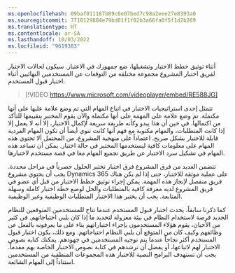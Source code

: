 ```yaml
---
ms.openlocfilehash: 09baf011187b89c0e07bed7c98a2eee27e8393a0
ms.sourcegitcommit: 7710129884e79bd01f1f02b3a66fa0f5f1d2b269
ms.translationtype: HT
ms.contentlocale: ar-SA
ms.lasthandoff: 10/03/2022
ms.locfileid: "9619383"
---
```

أثناء توثيق خطط الاختبار وتشغيلها، ضع جمهورك في الاعتبار. سيكون لحالات الاختبار لفريق اختبار المشروع مجموعة مختلفة من التوقعات عن المستخدمين النهائيين أثناء اختبار قبول المستخدم.

> [!VIDEO https://www.microsoft.com/videoplayer/embed/RE588JG]

تتمثل إحدى استراتيجيات الاختبار في اتباع المهام التي تم وضع علامة عليها على أنها مكتملة. تم وضع علامة على المهمة على أنها مكتملة والآن يقوم المختبر بتقييمها للتأكد من اكتمالها. في حين أن هذا يبدو وكأنه طريقة سريعة لإكمال الاختبار، إلا أنه لا يعمل إلا إذا كانت المتطلبات، والمهام مكتوبة مع فهم أنها كانت تنوي أيضاً أن تكون المهام الفردية قابلة للاختبار بشكل صريح. اعتماداً على منهجية المشروع، من المحتمل ألا تحتوي هذه المهام على معلومات كافية ليستخدمها المختبر في حالة اختبار. يمكن أن تساعد هذه المهام في تشكيل سرد الاختبار عن طريق تجميع المهام معا في قصة مستخدم لاختبارها.

تتضمن العديد من فرق المشروع فرق اختبار تختبر الحلول حصرياً في مراحل محددة. يجب أن يحتوي مشروع Dynamics 365 على عملية موثقة للاختبار، حتى إذا لم يكن هناك فريق منفصل لإنجاز هذه المهمة. يمكن إجراء توثيق خطط الاختبار من قبل أي عضو في فريق المشروع لديه معرفة كافية بالمتطلبات والحل لوضع خطة اختبار كاملة وسهلة المتابعة. يجب أن يختبر هذا الاختبار المتطلبات الوظيفية وغير الوظيفية. 

كما ذكرنا سابقاً، يحدث اختبار قبول المستخدم عندما تتاح للمستخدمين المتوقعين للنظام الجديد فرصة لاستخدام النظام في بيئة معزولة لتحديد ما إذا كان يلبي احتياجاتهم. في كثير من الأحيان، يقوم هؤلاء المستخدمون بإجراء اختباراتهم بناء على ما يعرفونه بالفعل عن وظائفهم وكيف كان من المتوقع أن يلبي النظام احتياجاتهم. ومع ذلك، يكون اختبار قبول المستخدم أكثر نجاحاً عندما يتم توجيه المستخدمين في جهودهم. يمكنك كتابة نصوص الاختبار لهم لاتباعها، أو يفضل أن ترشدهم في كتابة نصوص الاختبار الخاصة بهم مقدماً. يجب أن تستهدف البرامج النصية للاختبار هذه المجموعات المنطقية من المستخدمين استناداً إلى المهام الشائعة. 
